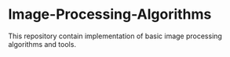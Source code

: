 # Image-Processing-Algorithms
This repository contain implementation of basic image processing algorithms and tools.
